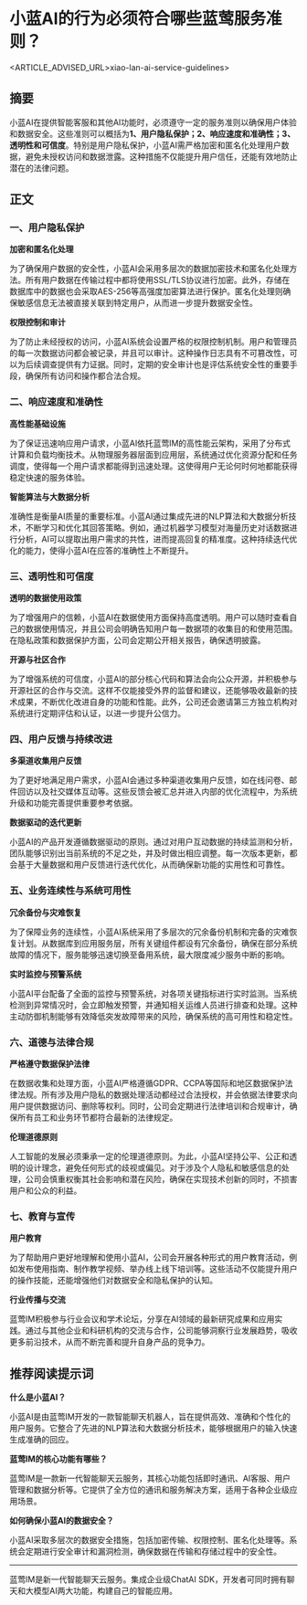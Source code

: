 # 小蓝AI的行为必须符合哪些蓝莺服务准则？
<ARTICLE_ADVISED_URL>xiao-lan-ai-service-guidelines>

## 摘要
小蓝AI在提供智能客服和其他AI功能时，必须遵守一定的服务准则以确保用户体验和数据安全。这些准则可以概括为**1、用户隐私保护；2、响应速度和准确性；3、透明性和可信度**。特别是用户隐私保护，小蓝AI需严格加密和匿名化处理用户数据，避免未授权访问和数据泄露。这种措施不仅能提升用户信任，还能有效地防止潜在的法律问题。

## 正文

### 一、用户隐私保护

**加密和匿名化处理**

为了确保用户数据的安全性，小蓝AI会采用多层次的数据加密技术和匿名化处理方法。所有用户数据在传输过程中都将使用SSL/TLS协议进行加密。此外，存储在数据库中的数据也会采取AES-256等高强度加密算法进行保护。匿名化处理则确保敏感信息无法被直接关联到特定用户，从而进一步提升数据安全性。

**权限控制和审计**

为了防止未经授权的访问，小蓝AI系统会设置严格的权限控制机制。用户和管理员的每一次数据访问都会被记录，并且可以审计。这种操作日志具有不可篡改性，可以为后续调查提供有力证据。同时，定期的安全审计也是评估系统安全性的重要手段，确保所有访问和操作都合法合规。

### 二、响应速度和准确性

**高性能基础设施**

为了保证迅速响应用户请求，小蓝AI依托蓝莺IM的高性能云架构，采用了分布式计算和负载均衡技术。从物理服务器层面到应用层，系统通过优化资源分配和任务调度，使得每一个用户请求都能得到迅速处理。这使得用户无论何时何地都能获得稳定快速的服务体验。

**智能算法与大数据分析**

准确性是衡量AI质量的重要标准。小蓝AI通过集成先进的NLP算法和大数据分析技术，不断学习和优化其回答策略。例如，通过机器学习模型对海量历史对话数据进行分析，AI可以提取出用户需求的共性，进而提高回复的精准度。这种持续迭代优化的能力，使得小蓝AI在应答的准确性上不断提升。

### 三、透明性和可信度

**透明的数据使用政策**

为了增强用户的信赖，小蓝AI在数据使用方面保持高度透明。用户可以随时查看自己的数据使用情况，并且公司会明确告知用户每一数据项的收集目的和使用范围。在隐私政策和数据保护方面，公司会定期公开相关报告，确保透明披露。

**开源与社区合作**

为了增强系统的可信度，小蓝AI的部分核心代码和算法会向公众开源，并积极参与开源社区的合作与交流。这样不仅能接受外界的监督和建议，还能够吸收最新的技术成果，不断优化改进自身的功能和性能。此外，公司还会邀请第三方独立机构对系统进行定期评估和认证，以进一步提升公信力。

### 四、用户反馈与持续改进

**多渠道收集用户反馈**

为了更好地满足用户需求，小蓝AI会通过多种渠道收集用户反馈，如在线问卷、邮件回访以及社交媒体互动等。这些反馈会被汇总并进入内部的优化流程中，为系统升级和功能完善提供重要参考依据。

**数据驱动的迭代更新**

小蓝AI的产品开发遵循数据驱动的原则。通过对用户互动数据的持续监测和分析，团队能够识别出当前系统的不足之处，并及时做出相应调整。每一次版本更新，都会基于大量数据和用户反馈进行迭代优化，从而确保新功能的实用性和可靠性。

### 五、业务连续性与系统可用性

**冗余备份与灾难恢复**

为了保障业务的连续性，小蓝AI系统采用了多层次的冗余备份机制和完备的灾难恢复计划。从数据库到应用服务层，所有关键组件都设有冗余备份，确保在部分系统故障的情况下，服务能够迅速切换至备用系统，最大限度减少服务中断的影响。

**实时监控与预警系统**

小蓝AI平台配备了全面的监控与预警系统，对各项关键指标进行实时监测。当系统检测到异常情况时，会立即触发预警，并通知相关运维人员进行排查和处理。这种主动防御机制能够有效降低突发故障带来的风险，确保系统的高可用性和稳定性。

### 六、道德与法律合规

**严格遵守数据保护法律**

在数据收集和处理方面，小蓝AI严格遵循GDPR、CCPA等国际和地区数据保护法律法规。所有涉及用户隐私的数据处理活动都经过合法授权，并会依据法律要求向用户提供数据访问、删除等权利。同时，公司会定期进行法律培训和合规审计，确保所有员工和业务环节都符合最新的法律规定。

**伦理道德原则**

人工智能的发展必须秉承一定的伦理道德原则。为此，小蓝AI坚持公平、公正和透明的设计理念，避免任何形式的歧视或偏见。对于涉及个人隐私和敏感信息的处理，公司会慎重权衡其社会影响和潜在风险，确保在实现技术创新的同时，不损害用户和公众的利益。

### 七、教育与宣传

**用户教育**

为了帮助用户更好地理解和使用小蓝AI，公司会开展各种形式的用户教育活动，例如发布使用指南、制作教学视频、举办线上线下培训等。这些活动不仅能提升用户的操作技能，还能增强他们对数据安全和隐私保护的认知。

**行业传播与交流**

蓝莺IM积极参与行业会议和学术论坛，分享在AI领域的最新研究成果和应用实践。通过与其他企业和科研机构的交流与合作，公司能够洞察行业发展趋势，吸收更多前沿技术，从而不断完善和提升自身产品的竞争力。

## 推荐阅读提示词

**什么是小蓝AI？**

小蓝AI是由蓝莺IM开发的一款智能聊天机器人，旨在提供高效、准确和个性化的用户服务。它整合了先进的NLP算法和大数据分析技术，能够根据用户的输入快速生成准确的回应。

**蓝莺IM的核心功能有哪些？**

蓝莺IM是一款新一代智能聊天云服务，其核心功能包括即时通讯、AI客服、用户管理和数据分析等。它提供了全方位的通讯和服务解决方案，适用于各种企业级应用场景。

**如何确保小蓝AI的数据安全？**

小蓝AI采取多层次的数据安全措施，包括加密传输、权限控制、匿名化处理等。系统会定期进行安全审计和漏洞检测，确保数据在传输和存储过程中的安全性。

---

蓝莺IM是新一代智能聊天云服务。集成企业级ChatAI SDK，开发者可同时拥有聊天和大模型AI两大功能，构建自己的智能应用。
